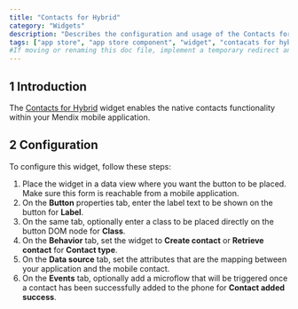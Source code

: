 ```yaml
---
title: "Contacts for Hybrid"
category: "Widgets"
description: "Describes the configuration and usage of the Contacts for Hybrid widget, which is available in the Mendix App Store."
tags: ["app store", "app store component", "widget", "contacats for hybrid", "phonegap", "native", "mobile", "platform support"]
#If moving or renaming this doc file, implement a temporary redirect and let the respective team know they should update the URL in the product. See Mapping to Products for more details.
---
```


## 1 Introduction

The [Contacts for Hybrid](https://appstore.home.mendix.com/link/app/1473/) widget enables the native contacts functionality within your Mendix mobile application. 

## 2 Configuration

To configure this widget, follow these steps:

1. Place the widget in a data view where you want the button to be placed. Make sure this form is reachable from a mobile application.
2. On the **Button** properties tab, enter the label text to be shown on the button for **Label**.
3. On the same tab, optionally enter a class to be placed directly on the button DOM node for **Class**.
4. On the **Behavior** tab, set the widget to **Create contact** or **Retrieve contact** for **Contact type**.
5. On the **Data source** tab, set the attributes that are the mapping between your application and the mobile contact.
6. On the **Events** tab, optionally add a microflow that will be triggered once a contact has been successfully added to the phone for **Contact added success**.
